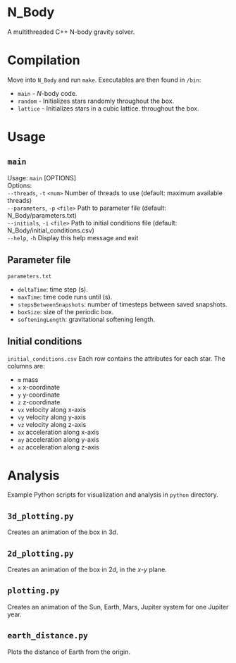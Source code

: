 # N_Body
A multithreaded C++ N-body gravity solver.

# Compilation
Move into `N_Body` and run `make`. Executables are then found in `/bin`:
* `main` - _N_-body code.
* `random` - Initializes stars randomly throughout the box.
* `lattice` - Initializes stars in a cubic lattice. throughout the box.

# Usage
## `main`
Usage: `main` [OPTIONS]  
Options:  
    `--threads`, `-t` `<num>`        Number of threads to use (default: maximum available threads)  
    `--parameters`, `-p` `<file>`    Path to parameter file (default: N_Body/parameters.txt)  
    `--initials`, `-i` `<file>`      Path to initial conditions file (default: N_Body/initial_conditions.csv)  
    `--help`, `-h`                   Display this help message and exit  

## Parameter file
`parameters.txt`
* `deltaTime`: time step (s).
* `maxTime`: time code runs until (s).
* `stepsBetweenSnapshots`: number of timesteps between saved snapshots.
* `boxSize`: size of the periodic box.
* `softeningLength`: gravitational softening length.

## Initial conditions
`initial_conditions.csv`
Each row contains the attributes for each star. The columns are:
* `m` mass
* `x` x-coordinate
* `y` y-coordinate
* `z` z-coordinate
* `vx` velocity along x-axis
* `vy` velocity along y-axis
* `vz` velocity along z-axis
* `ax` acceleration along x-axis
* `ay` acceleration along y-axis
* `az` acceleration along z-axis

# Analysis
Example Python scripts for visualization and analysis in `python` directory.

## `3d_plotting.py`
Creates an animation of the box in 3*d*.

## `2d_plotting.py`
Creates an animation of the box in 2*d*, in the *x*-*y* plane.

## `plotting.py`
Creates an animation of the Sun, Earth, Mars, Jupiter system for one Jupiter year.

## `earth_distance.py`
Plots the distance of Earth from the origin.